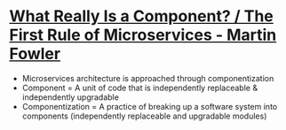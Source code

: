# [What Really Is a Component? / The First Rule of Microservices - Martin Fowler](https://youtu.be/0JoGCV4Nwe0?si=BP5jzjocfqzH5qBi)
- Microservices architecture is approached through componentization
- Component = A unit of code that is independently replaceable & independently upgradable 
- Componentization = A practice of breaking up a software system into components (independently replaceable and upgradable modules)